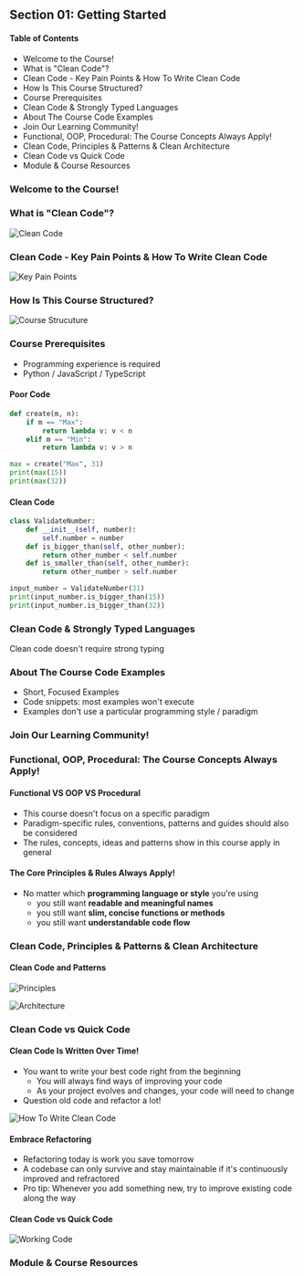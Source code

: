 ## Section 01: Getting Started

#### Table of Contents

- Welcome to the Course!
- What is "Clean Code"?
- Clean Code - Key Pain Points & How To Write Clean Code
- How Is This Course Structured?
- Course Prerequisites
- Clean Code & Strongly Typed Languages
- About The Course Code Examples
- Join Our Learning Community!
- Functional, OOP, Procedural: The Course Concepts Always Apply!
- Clean Code, Principles & Patterns & Clean Architecture
- Clean Code vs Quick Code
- Module & Course Resources

### Welcome to the Course!

### What is "Clean Code"?

![Clean Code](/Clean%20Code/01_getting_started/clean_code.png)

### Clean Code - Key Pain Points & How To Write Clean Code

![Key Pain Points](/Clean%20Code/01_getting_started/key_pain_points.png)

### How Is This Course Structured?

![Course Strucuture](/Clean%20Code/01_getting_started/course_structure.png)

### Course Prerequisites

- Programming experience is required
- Python / JavaScript / TypeScript

#### Poor Code

```python
def create(m, n):
    if m == "Max":
        return lambda v: v < n
    elif m == "Min":
        return lambda v: v > n

max = create("Max", 31)
print(max(15))
print(max(32))
```

#### Clean Code

```python
class ValidateNumber:
    def __init__(self, number):
        self.number = number
    def is_bigger_than(self, other_number):
        return other_number < self.number
    def is_smaller_than(self, other_number):
        return other_number > self.number

input_number = ValidateNumber(31)
print(input_number.is_bigger_than(15))
print(input_number.is_bigger_than(32))
```

### Clean Code & Strongly Typed Languages

Clean code doesn't require strong typing

### About The Course Code Examples

- Short, Focused Examples
- Code snippets: most examples won't execute
- Examples don't use a particular programming style / paradigm

### Join Our Learning Community!

### Functional, OOP, Procedural: The Course Concepts Always Apply!

#### Functional VS OOP VS Procedural

- This course doesn't focus on a specific paradigm
- Paradigm-specific rules, conventions, patterns and guides should also be
  considered
- The rules, concepts, ideas and patterns show in this course apply in general

#### The Core Principles & Rules Always Apply!

- No matter which **programming language or style** you're using
  - you still want **readable and meaningful names**
  - you still want **slim, concise functions or methods**
  - you still want **understandable code flow**

### Clean Code, Principles & Patterns & Clean Architecture

#### Clean Code and Patterns

![Principles](/Clean%20Code/01_getting_started/principles.png)

![Architecture](/Clean%20Code/01_getting_started/architecture.png)

### Clean Code vs Quick Code

#### Clean Code Is Written Over Time!

- You want to write your best code right from the beginning
  - You will always find ways of improving your code
  - As your project evolves and changes, your code will need to change
- Question old code and refactor a lot!

![How To Write Clean Code](/Clean%20Code/01_getting_started/how_to.png)

#### Embrace Refactoring

- Refactoring today is work you save tomorrow
- A codebase can only survive and stay maintainable if it's continuously
  improved and refractored
- Pro tip: Whenever you add something new, try to improve existing code along
  the way

#### Clean Code vs Quick Code

![Working Code](/Clean%20Code/01_getting_started/working_code.png)

### Module & Course Resources
